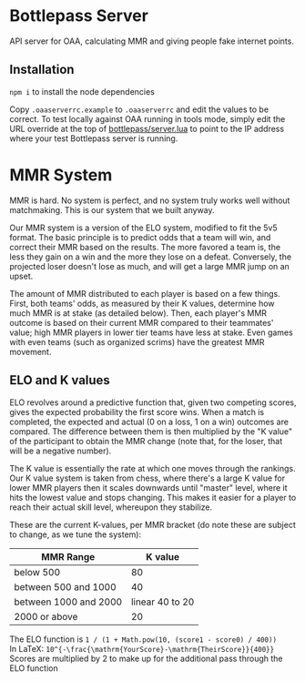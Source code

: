 # Bottlepass Server
API server for OAA, calculating MMR and giving people fake internet points.

## Installation
`npm i` to install the node dependencies

Copy `.oaaserverrc.example` to `.oaaserverrc` and edit the values to be correct. To test locally against OAA running in tools mode, simply edit the URL override at the top of [bottlepass/server.lua](https://github.com/OpenAngelArena/oaa/blob/master/game/scripts/vscripts/components/bottlepass/server.lua#L12) to point to the IP address where your test Bottlepass server is running.

# MMR System
MMR is hard. No system is perfect, and no system truly works well without matchmaking. This is our system that we built anyway.

Our MMR system is a version of the ELO system, modified to fit the 5v5 format. The basic principle is to predict odds that a team will win, and correct their MMR based on the results. The more favored a team is, the less they gain on a win and the more they lose on a defeat. Conversely, the projected loser doesn't lose as much, and will get a large MMR jump on an upset.

The amount of MMR distributed to each player is based on a few things. First, both teams' odds, as measured by their K values, determine how much MMR is at stake (as detailed below). Then, each player's MMR outcome is based on their current MMR compared to their teammates' value; high MMR players in lower tier teams have less at stake. Even games with even teams (such as organized scrims) have the greatest MMR movement.

## ELO and K values
ELO revolves around a predictive function that, given two competing scores, gives the expected probability the first score wins. When a match is completed, the expected and actual (0 on a loss, 1 on a win) outcomes are compared. The difference between them is then multiplied by the "K value" of the participant to obtain the MMR change (note that, for the loser, that will be a negative number).

The K value is essentially the rate at which one moves through the rankings. Our K value system is taken from chess, where there's a large K value for lower MMR players then it scales downwards until "master" level, where it hits the lowest value and stops changing. This makes it easier for a player to reach their actual skill level, whereupon they stabilize.

These are the current K-values, per MMR bracket (do note these are subject to change, as we tune the system):

| MMR Range | K value |
| -------- | -------- |
| below 500 | 80 |
| between 500 and 1000 | 40 |
| between 1000 and 2000 | linear 40 to 20 |
| 2000 or above | 20 |

The ELO function is `1 / (1 + Math.pow(10, (score1 - score0) / 400))`  
In LaTeX: `10^{-\frac{\mathrm{YourScore}-\mathrm{TheirScore}}{400}}`  
Scores are multiplied by 2 to make up for the additional pass through the ELO function  
